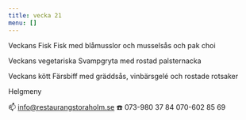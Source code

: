 ```yaml
---
title: vecka 21
menu: []
---
```

Veckans Fisk
Fisk med blåmusslor och musselsås och pak choi

Veckans vegetariska
Svampgryta med rostad palsternacka

Veckans kött
Färsbiff med gräddsås, vinbärsgelé och rostade rotsaker

Helgmeny

📫 info@restaurangstoraholm.se
☎️ 073-980 37 84
070-602 85 69